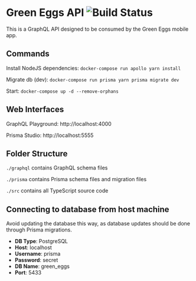 # Green Eggs API ![Build Status](https://github.com/ed-jones/green-eggs-api/actions/workflows/azure.yml/badge.svg)

This is a GraphQL API designed to be consumed by the Green Eggs mobile app. 

## Commands

Install NodeJS dependencies: `docker-compose run apollo yarn install`

Migrate db (dev): `docker-compose run prisma yarn prisma migrate dev`

Start: `docker-compose up -d --remove-orphans`

## Web Interfaces

GraphQL Playground: http://localhost:4000

Prisma Studio: http://localhost:5555

## Folder Structure

`./graphql` contains GraphQL schema files

`./prisma` contains Prisma schema files and migration files

`./src` contains all TypeScript source code

## Connecting to database from host machine

Avoid updating the database this way, as database updates should be done through Prisma migrations.

- **DB Type**: PostgreSQL
- **Host**: localhost
- **Username**: prisma
- **Password**: secret
- **DB Name**: green_eggs
- **Port**: 5433
